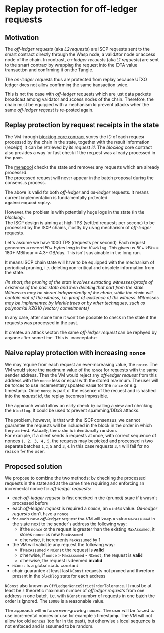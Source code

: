 # Replay protection for off-ledger requests

## Motivation

The _off-ledger requests_ (aka _L2 requests_) are ISCP requests sent to the smart contract directly
through the Wasp node, a validator node or access node of the chain. In contrast, _on-ledger requests_ (aka _L1 requests_)
are sent to the smart contract by wrapping the request into the IOTA value transaction and confirming it on the Tangle.

The _on-ledger requests_ thus are protected from replay because UTXO ledger does not allow confirming the same transaction twice.

This is not the case with _off-ledger_ requests which are just data packets broadcast among validator
and access nodes of the chain. Therefore, the chain must be equipped with a mechanism to prevent attacks when the
same _off-ledger request_ is re-posted again.

## Replay protection by request receipts in the state

The VM through [blocklog core contract](https://github.com/iotaledger/wasp/blob/develop/packages/vm/core/blocklog/interface.go) stores the ID of each request processed
by the chain in the state, together with the result information (receipt). It can be retrieved by its _request id_.
The _blocklog_ core contract also provides a way for fast check if the request was already processed in the past.

The [mempool](https://github.com/iotaledger/wasp/blob/develop/packages/chain/mempool/mempool.go) checks the state and removes any requests which are already processed.  
The processed request will never appear in the batch proposal during the consensus process.

The above is valid for both _off-ledger_ and _on-ledger_ requests. It means current implementation is fundamentally protected  
against request replay.

However, the problem is with potentially huge logs in the state (in the _blocklog_).  
The ISCP design is aiming at high TPS (settled requests per second) to be processed by the ISCP chains, mostly by using mechanism of _off-ledger_ requests.

Let's assume we have 1000 TPS (requests per second). Each request generates a record 50+ bytes long in the `blocklog`.
This gives us 50+ kB/s = 180+ MB/hour = 4.3+ GB/day. This isn't sustainable in the long run.

It means ISCP chain state will have to be equipped with the mechanism of periodical pruning, i.e. deleting non-critical and obsolete information from the state.

_(In short, the pruning of the state involves extracting witnesses/proofs of existence of the past state
and then deleting that part from the state. Witnesses may be stored independently of the chain, while the chain will contain
root of the witness, i.e. proof of existence of the witness.
Witnesses may be implemented by Merkle trees or by other techniques, such as polynomial KZG10 (vector) commitments)_

In any case, after some time it won't be possible to check in the state if the requests was processed in the past.

It creates an attack vector: the same _off-ledger request_ can be replayed by anyone after some time. This is unacceptable.

## Naive replay protection with increasing `nonce`

We may require from each request an ever-increasing value, the `nonce`. The VM would store the maximum value of the `nonce`
for requests with the same sender address. Then the VM would reject any _off-ledger request_ from this address with the
`nonce` less or equal with the stored maximum. The user will be forced to use incrementally updated value for the `nonce` or
e.g. timestamp. Once `nonce` is part of the essence of the request and is hashed into the _request id_, the replay becomes impossible.

The approach would allow an early check by calling a view and checking the `blocklog`. It could be used to prevent spamming/DDoS attacks.

The problem, however, is that with the ISCP consensus, we cannot guarantee the requests will be included in the block in
the order in which they arrived. Actually, the order is intentionally random.  
For example, if a client sends 5 requests at once, with correct sequence of nonces `1, 2, 3, 4, 5`, the requests may be
picked and processed in two separate batches `1,2,5` and `3,4`.
In this case requests `3,4` will fail for no reason for the user.

## Proposed solution

We propose to combine the two methods: by checking the processed requests in the state and at the same time requiring and enforcing an
incremental nonce for _off-ledger requests_:

* each _off-ledger request_ is first checked in the (pruned) state if it wasn't processed before
* each _off-ledger request_ is required a _nonce_, an `uint64` value. _On-ledger requests_ don't have a `nonce`
* for each new _off-ledger request_ the VM will keep a value `MaxAssumed` in the state next to the sender's address the following way:
  * if the `nonce` of the request is greater than the existing `MaxAssumed`, it stores `nonce` as new `MaxAssumed`
  * otherwise, it increments `MaxAssumed` by 1
* the VM will validate any request the following way:
  * if `MaxAssumed` < `NConst` the request is **valid**
  * otherwise, if `nonce` > `MaxAssumed` - `NConst`, the request is **valid**
  * otherwise, the request is deemed **invalid**
* `NConst` is a global static constant
* chain guarantee at least last `NConst` requests not pruned and therefore present in the `blocklog` state for each address

`NConst` also known as `OffLedgerNonceStrictOrderTolerance`. It must be at least be a theoretic maximum number of
_offledger requests_ from one address in one batch, i.e. with `NConst` number of requests in one batch the order is ignored.
The `10000` is a reasonable value.

The approach will enforce ever-growing `nonces`. The user will be forced to use incremental nonces or use for example a timestamp.
The VM will not allow too old `nonces` (too far in the past), but otherwise a local sequence is not enforced and is assumed to be random.
